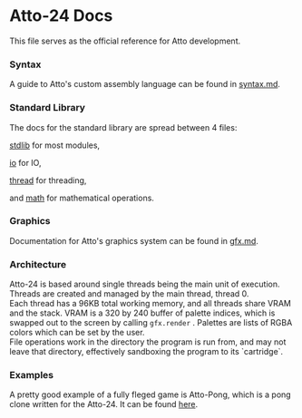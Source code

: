 # Atto-24 Docs

This file serves as the official reference for Atto development.

### Syntax

A guide to Atto's custom assembly language can be found in [syntax.md](syntax.md).

### Standard Library

The docs for the standard library are spread between 4 files:

[stdlib](stdlib.md) for most modules,

[io](io.md) for IO,

[thread](thread.md) for threading,

and [math](math.md) for mathematical operations.

### Graphics

Documentation for Atto's graphics system can be found in [gfx.md](gfx.md). 

### Architecture
Atto-24 is based around single threads being the main unit of execution. Threads are created and managed by the main thread, thread 0.    
Each thread has a 96KB total working memory, and all threads share VRAM and the stack. VRAM is a 320 by 240 buffer of palette indices, which is swapped out to the screen by calling `gfx.render` . Palettes are lists of RGBA colors which can be set by the user.    
File operations work in the directory the program is run from, and may not leave that directory, effectively sandboxing the program to its \`cartridge\`.

### Examples
A pretty good example of a fully fleged game is Atto-Pong, which is a pong clone written for the Atto-24. It can be found [here](https://www.github.com/darksystemgit/attopong).